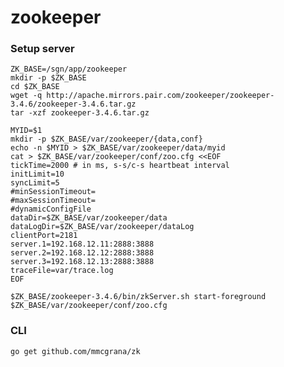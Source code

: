 zookeeper
=========

### Setup server

    ZK_BASE=/sgn/app/zookeeper
    mkdir -p $ZK_BASE
    cd $ZK_BASE
    wget -q http://apache.mirrors.pair.com/zookeeper/zookeeper-3.4.6/zookeeper-3.4.6.tar.gz
    tar -xzf zookeeper-3.4.6.tar.gz
    
    MYID=$1
    mkdir -p $ZK_BASE/var/zookeeper/{data,conf}
    echo -n $MYID > $ZK_BASE/var/zookeeper/data/myid
    cat > $ZK_BASE/var/zookeeper/conf/zoo.cfg <<EOF
    tickTime=2000 # in ms, s-s/c-s heartbeat interval
    initLimit=10
    syncLimit=5
    #minSessionTimeout=
    #maxSessionTimeout=
    #dynamicConfigFile
    dataDir=$ZK_BASE/var/zookeeper/data
    dataLogDir=$ZK_BASE/var/zookeeper/dataLog
    clientPort=2181
    server.1=192.168.12.11:2888:3888
    server.2=192.168.12.12:2888:3888
    server.3=192.168.12.13:2888:3888
    traceFile=var/trace.log
    EOF
    
    $ZK_BASE/zookeeper-3.4.6/bin/zkServer.sh start-foreground $ZK_BASE/var/zookeeper/conf/zoo.cfg

### CLI

    go get github.com/mmcgrana/zk
